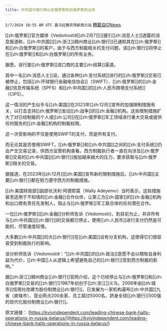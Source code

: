 ```yaml
---
title: 中共国大银行停止在俄罗斯和白俄罗斯的业务
---
```

`2/7/2024 10:55 AM UTC 喜马拉雅农场新西兰站` [轉載自GNews](https://gnews.org/articles/2289173)

[[zh:俄罗斯]]官方媒体《Vedomosti》[[zh:2月7日]]援引[[zh:消息人士]]透露的消息报道称，[[zh:中共国]][[zh:浙江]]稠州商业[[zh:银行]]已通知其在[[zh:俄罗斯]]和[[zh:白俄罗斯]]的客户，由于与西方制裁相关的支付问题，该[[zh:银行]]将停止在[[zh:俄罗斯]]和[[zh:白俄罗斯]]的所有业务。

据悉，该行是[[zh:俄罗斯]]进口商的主要[[zh:结算]]渠道。

其中一名[[zh:消息人士]]说，通过各种[[zh:支付系统]]进行的[[zh:俄罗斯]]交易已被停止，包括[[zh:环球银行金融电信协会]]（SWIFT）、[[zh:俄罗斯]]的[[zh:金融]]信息传输系统（SPFS）和[[zh:中共国]]的[[zh:人民币跨境支付系统]]（CIPS）。

这一情况的产生似乎与[[zh:美国]]在2023年[[zh:12月]]宣布的加强限制措施有关，以打击支持[[zh:俄罗斯]]发动[[zh:战争]]的[[zh:金融]]机构。这些限制措施扩大了对已经制裁的个人或[[zh:公司]]在[[zh:俄罗斯]]军工领域进行重大交易或提供任何服务的[[zh:金融]]机构的制裁权限。

这一次受影响的不仅是使用SWIFT的支付，而是所有支付。

而无论其是否使用SWIFT，[[zh:俄罗斯]]和[[zh:中共国]]之间的[[zh:支付系统]]仍会产生交易记录，供西方监管机构查看。西方制裁执行者一直在向涉及[[zh:俄罗斯]]交易的[[zh:中共国]][[zh:银行]]施加越来越大的压力，要求获取与[[zh:俄罗斯]]相关的交易。

据报道，在2023年[[zh:12月]][[zh:美国]]宣布新的限制措施后，[[zh:中共国]]主要[[zh:银行]]都在努力遵守西方的制裁措施。

[[zh:美国财政部]]副部长沃利·阿德耶莫（Wally Adeyemo）当时表示，这些措施甚至适用于不知情的[[zh:金融]]合作伙伴，让第三方[[zh:国家]]的[[zh:金融]]机构和出口商有责任先发制人，阻止与[[zh:俄罗斯]]军工联合体的任何潜在合作。

一位[[zh:俄罗斯]][[zh:金融]]分析师告诉《Vedomosti》，到目前为止，并非所有与[[zh:中共国]][[zh:银行]]的交易都已停止，使用[[zh:人民币]]进行支付仍然是可能的，尽管速度较慢。

大多数[[zh:中共国]]的大[[zh:银行]]在[[zh:美国]]设有分支机构，这使得它们很容易受到制裁执行的影响。

该分析师告诉《Vedomosti》：“[[zh:中共国]]的[[zh:政治]]意愿不会以牺牲自身利益为代价，[[zh:中国]]人从逻辑上希望避免自己的[[zh:银行]]受到西方制裁的影响。”

据[[zh:浙江]]稠州商业[[zh:银行]]官网介绍，这个已经停止与[[zh:俄罗斯]]和[[zh:白俄罗斯]]交易的[[zh:银行]]1987年初创于[[zh:浙江]]义乌，2006年由[[zh:城市]]信用社改建为股份制商业[[zh:银行]]，已发展为一家机构遍布[[zh:中共国]]九省（直辖市）、营业网点200余家、员工超过5000名、跻身全球[[zh:银行]]500强的现代化股份制商业[[zh:银行]]。

原文链接：
[https://kyivindependent.com/leading-chinese-bank-halts-operations-in-russia-belarus/](https://kyivindependent.com/leading-chinese-bank-halts-operations-in-russia-belarus/)
